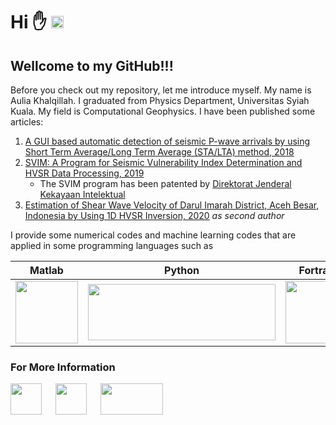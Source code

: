 # Hi :hand: <img width=20 height=20 src="https://www.svgrepo.com/show/242361/indonesia.svg">

## Wellcome to my GitHub!!!

Before you check out my repository, let me introduce myself. My name is Aulia Khalqillah. I graduated from Physics Department, Universitas Syiah Kuala. My field is Computational Geophysics. I have been published some articles:

1. [A GUI based automatic detection of seismic P-wave arrivals by using Short Term Average/Long Term Average (STA/LTA) method, 2018](https://iopscience.iop.org/article/10.1088/1742-6596/1116/3/032014)
2. [SVIM: A Program for Seismic Vulnerability Index Determination and HVSR Data Processing, 2019](https://iopscience.iop.org/article/10.1088/1755-1315/273/1/012016)
    + The SVIM program has been patented by [Direktorat Jenderal Kekayaan Intelektual](https://pdki-indonesia.dgip.go.id/detail/EC00202122057?type=copyright&keyword=SVIM)
3. [Estimation of Shear Wave Velocity of Darul Imarah District, Aceh Besar, Indonesia by Using 1D HVSR Inversion, 2020](https://iopscience.iop.org/article/10.1088/1757-899X/846/1/012068/meta) _as second author_

I provide some numerical codes and machine learning codes that are applied in some programming languages such as 

<!-- Table-->
|Matlab|Python|Fortran|
|:---:|:---:|:---:|
|[<img width=100, height=100 src="https://upload.wikimedia.org/wikipedia/commons/archive/2/21/20170128174109%21Matlab_Logo.png">](https://www.mathworks.com/products/matlab.html)|[<img width=300, height=90, src="https://www.python.org/static/community_logos/python-logo-generic.svg">](https://www.python.org/)|[<img width=100, height=100, src="https://upload.wikimedia.org/wikipedia/commons/thumb/b/b8/Fortran_logo.svg/383px-Fortran_logo.svg.png">](https://fortran-lang.org/)|

### For More Information
[<img width=50 height=50 src="https://upload.wikimedia.org/wikipedia/commons/7/7e/Gmail_icon_%282020%29.svg">](mailto:auliakhalqillah.mail@gmail.com) &emsp; [<img width=50, height=50, src="https://content.linkedin.com/content/dam/me/business/en-us/amp/brand-site/v2/bg/LI-Bug.svg.original.svg">](https://www.linkedin.com/in/aulia-khalqillah-b6571315b/) &emsp; [<img width=100, height=50, src="https://upload.wikimedia.org/wikipedia/commons/2/20/WordPress_logo.svg">](https://www.auliakhalqillah.com)


<!--
**auliakhalqillah/auliakhalqillah** is a ✨ _special_ ✨ repository because its `README.md` (this file) appears on your GitHub profile.

Here are some ideas to get you started:

- 🔭 I’m currently working on ...
- 🌱 I’m currently learning ...
- 👯 I’m looking to collaborate on ...
- 🤔 I’m looking for help with ...
- 💬 Ask me about ...
- 📫 How to reach me: ...
- 😄 Pronouns: ...
- ⚡ Fun fact: ...
-->
